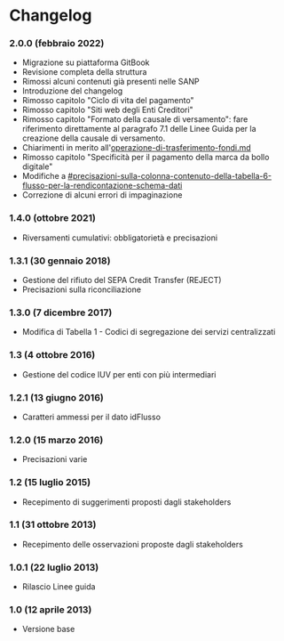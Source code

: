 # Changelog

### 2.0.0 (febbraio 2022)

* Migrazione su piattaforma GitBook
* Revisione completa della struttura
* Rimossi alcuni contenuti già presenti nelle SANP
* Introduzione del changelog
* Rimosso capitolo "Ciclo di vita del pagamento"
* Rimosso capitolo "Siti web degli Enti Creditori"
* Rimosso capitolo "Formato della causale di versamento": fare riferimento direttamente al paragrafo 7.1 delle Linee Guida per la creazione della causale di versamento.
* Chiarimenti in merito all'[operazione-di-trasferimento-fondi.md](operazione-di-trasferimento-fondi.md "mention")
* Rimosso capitolo "Specificità per il pagamento della marca da bollo digitale"
* Modifiche a  [#precisazioni-sulla-colonna-contenuto-della-tabella-6-flusso-per-la-rendicontazione-schema-dati](flusso-di-rendicontazione.md#precisazioni-sulla-colonna-contenuto-della-tabella-6-flusso-per-la-rendicontazione-schema-dati "mention")
* Correzione di alcuni errori di impaginazione

### 1.4.0 (ottobre 2021)

* Riversamenti cumulativi: obbligatorietà e precisazioni

### 1.3.1 (30 gennaio 2018)

* Gestione del rifiuto del SEPA Credit Transfer (REJECT)
* Precisazioni sulla riconciliazione

### 1.3.0 (7 dicembre 2017)

* Modifica di Tabella 1 - Codici di segregazione dei servizi centralizzati

### 1.3 (4 ottobre 2016)

* Gestione del codice IUV per enti con più intermediari

### 1.2.1 (13 giugno 2016)

* Caratteri ammessi per il dato idFlusso

### 1.2.0 (15 marzo 2016)

* Precisazioni varie

### 1.2 (15 luglio 2015)

* Recepimento di suggerimenti proposti dagli stakeholders

### 1.1 (31 ottobre 2013)

* Recepimento delle osservazioni proposte dagli stakeholders

### 1.0.1 (22 luglio 2013)

* Rilascio Linee guida

### 1.0 (12 aprile 2013)

* Versione base
